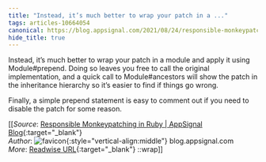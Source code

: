 ```yaml
---
title: "Instead, it’s much better to wrap your patch in a ..."
tags: articles-10664054
canonical: https://blog.appsignal.com/2021/08/24/responsible-monkeypatching-in-ruby.html
hide_title: true
---
```


Instead, it’s much better to wrap your patch in a module and apply it using Module#prepend. Doing so leaves you free to call the original implementation, and a quick call to Module#ancestors will show the patch in the inheritance hierarchy so it’s easier to find if things go wrong.

Finally, a simple prepend statement is easy to comment out if you need to disable the patch for some reason.


[[_Source_: [Responsible Monkeypatching in Ruby | AppSignal Blog](https://blog.appsignal.com/2021/08/24/responsible-monkeypatching-in-ruby.html){:target="_blank"}<br>
_Author_: ![favicon](https://s2.googleusercontent.com/s2/favicons?domain=blog.appsignal.com){:style="vertical-align:middle"} blog.appsignal.com<br>
_More_: [Readwise URL](https://readwise.io/open/219930245){:target="_blank"}
::wrap]]